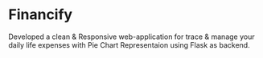 # Financify
Developed a clean &amp; Responsive web-application for trace &amp; manage your daily life expenses with Pie Chart Representaion using Flask as backend.
